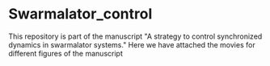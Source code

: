 # Swarmalator_control
This repository is part of the manuscript "A strategy to control synchronized dynamics in swarmalator systems." 
Here we have attached the movies for different figures of the manuscript
